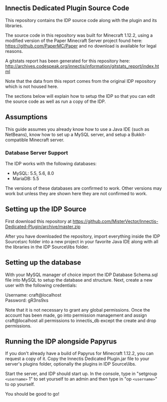 ## Innectis Dedicated Plugin Source Code

This repository contains the IDP source code along with the plugin and its libraries.

The source code in this repository was built for Minecraft 1.12.2, using a modified version of the Paper Minecraft Server project found here: https://github.com/PaperMC/Paper and no download is available for legal reasons.

A gitstats report has been generated for this repository here: http://archives.codespeak.org/innectis/information/gitstats_report/index.html

Note that the data from this report comes from the original IDP repository which is not housed here.

The sections below will explain how to setup the IDP so that you can edit the source code as well as run a copy of the IDP.

## Assumptions

This guide assumes you already know how to use a Java IDE (such as NetBeans), know how to set up a MySQL server, and setup a Bukkit-compatible Minecraft server.

### Database Server Support

The IDP works with the following databases:

* MySQL: 5.5, 5.6, 8.0
* MariaDB: 5.5

The versions of these databases are confirmed to work. Other versions may work but unless they are shown here they are not confirmed to work.

## Setting up the IDP Source

First download this repository at https://github.com/MisterVector/Innectis-Dedicated-Plugin/archive/master.zip

After you have downloaded the repository, import everything inside the IDP Source\src folder into a new project in your favorite Java IDE along with all the libraries in the IDP Source\libs folder.

## Setting up the database

With your MySQL manager of choice import the IDP Database Schema.sql file into MySQL to setup the database and structure. Next, create a new user with the following credentials:

Username: craft@localhost  
Password: gR3ns9xs

Note that it is not necessary to grant any global permissions. Once the account has been made, go into permission management and assign craft@localhost all permissions to innectis_db except the create and drop permissions.

## Running the IDP alongside Papyrus

If you don't already have a build of Papyrus for Minecraft 1.12.2, you can request a copy of it. Copy the Innectis Dedicated Plugin.jar file to your server's plugins folder, optionally the plugins in IDP Source\libs.

Start the server, and IDP should start up. In the console, type in "setgroup `<username>` 1" to set yourself to an admin and then type in "op `<username>`" to op yourself.

You should be good to go!